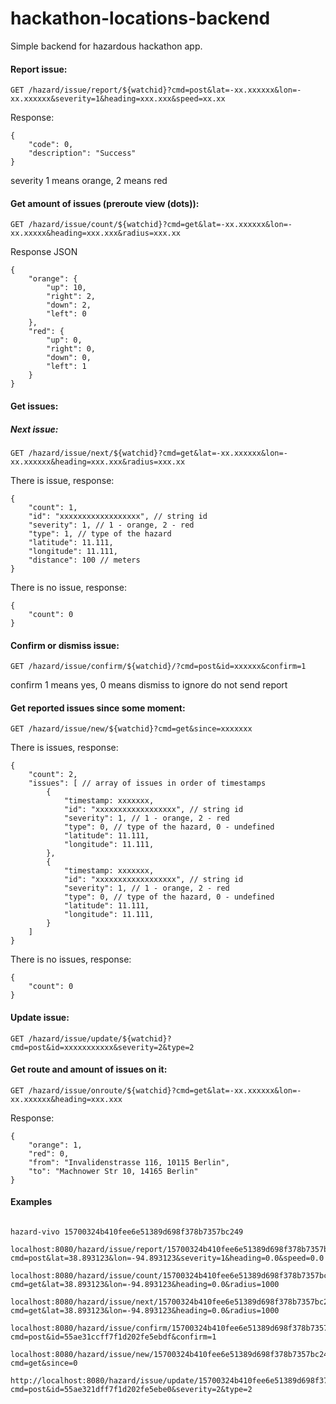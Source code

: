 # hackathon-locations-backend

Simple backend for hazardous hackathon app.

#### Report issue:

    GET /hazard/issue/report/${watchid}?cmd=post&lat=-xx.xxxxxx&lon=-xx.xxxxxx&severity=1&heading=xxx.xxx&speed=xx.xx

Response:

    {
        "code": 0,
        "description": "Success"
    }

severity 1 means orange, 2 means red

#### Get amount of issues (preroute view (dots)):

    GET /hazard/issue/count/${watchid}?cmd=get&lat=-xx.xxxxxx&lon=-xx.xxxxx&heading=xxx.xxx&radius=xxx.xx

Response JSON

    {
        "orange": {
            "up": 10,
            "right": 2,
            "down": 2,
            "left": 0
        },
        "red": {
            "up": 0,
            "right": 0,
            "down": 0,
            "left": 1
        }
    }

#### Get issues:

##### Next issue:

    GET /hazard/issue/next/${watchid}?cmd=get&lat=-xx.xxxxxx&lon=-xx.xxxxxx&heading=xxx.xxx&radius=xxx.xx

There is issue, response:

    {
        "count": 1,
        "id": "xxxxxxxxxxxxxxxxxx", // string id
        "severity": 1, // 1 - orange, 2 - red
        "type": 1, // type of the hazard
        "latitude": 11.111,
        "longitude": 11.111,
        "distance": 100 // meters
    }

There is no issue, response:

    {
        "count": 0
    }

#### Confirm or dismiss issue:

    GET /hazard/issue/confirm/${watchid}/?cmd=post&id=xxxxxx&confirm=1

confirm 1 means yes, 0 means dismiss to ignore do not send report

#### Get reported issues since some moment:

    GET /hazard/issue/new/${watchid}?cmd=get&since=xxxxxxx

There is issues, response:

    {
        "count": 2,
        "issues": [ // array of issues in order of timestamps
            {
                "timestamp: xxxxxxx,
                "id": "xxxxxxxxxxxxxxxxxx", // string id
                "severity": 1, // 1 - orange, 2 - red
                "type": 0, // type of the hazard, 0 - undefined
                "latitude": 11.111,
                "longitude": 11.111,
            },
            {
                "timestamp: xxxxxxx,
                "id": "xxxxxxxxxxxxxxxxxx", // string id
                "severity": 1, // 1 - orange, 2 - red
                "type": 0, // type of the hazard, 0 - undefined
                "latitude": 11.111,
                "longitude": 11.111,
            }
        ]
    }

There is no issues, response:

    {
        "count": 0
    }

#### Update issue:

    GET /hazard/issue/update/${watchid}?cmd=post&id=xxxxxxxxxxx&severity=2&type=2

#### Get route and amount of issues on it:

    GET /hazard/issue/onroute/${watchid}?cmd=get&lat=-xx.xxxxxx&lon=-xx.xxxxxx&heading=xxx.xxx

Response:

    {
        "orange": 1,
        "red": 0,
        "from": "Invalidenstrasse 116, 10115 Berlin",
        "to": "Machnower Str 10, 14165 Berlin"
    }

#### Examples

````````````````````````````````````````````````````````````````````````````````

hazard-vivo 15700324b410fee6e51389d698f378b7357bc249

localhost:8080/hazard/issue/report/15700324b410fee6e51389d698f378b7357bc249?cmd=post&lat=38.893123&lon=-94.893123&severity=1&heading=0.0&speed=0.0

localhost:8080/hazard/issue/count/15700324b410fee6e51389d698f378b7357bc249?cmd=get&lat=38.893123&lon=-94.893123&heading=0.0&radius=1000

localhost:8080/hazard/issue/next/15700324b410fee6e51389d698f378b7357bc249?cmd=get&lat=38.893123&lon=-94.893123&heading=0.0&radius=1000

localhost:8080/hazard/issue/confirm/15700324b410fee6e51389d698f378b7357bc249?cmd=post&id=55ae31ccff7f1d202fe5ebdf&confirm=1

localhost:8080/hazard/issue/new/15700324b410fee6e51389d698f378b7357bc249?cmd=get&since=0

http://localhost:8080/hazard/issue/update/15700324b410fee6e51389d698f378b7357bc249?cmd=post&id=55ae321dff7f1d202fe5ebe0&severity=2&type=2


````````````````````````````````````````````````````````````````````````````````

